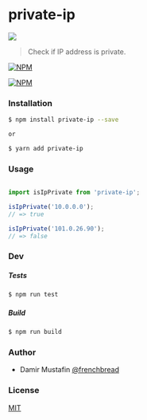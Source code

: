 # private-ip

![](https://i3.sndcdn.com/avatars-Kg8G3zPM2EdQ8KI4-vO5Meg-t500x500.jpg)

> Check if IP address is private.

[![NPM](https://nodei.co/npm/private-ip.png?downloads=true&downloadRank=true&stars=true)](https://nodei.co/npm/private-ip/)

[![NPM](https://nodei.co/npm-dl/private-ip.png)](https://nodei.co/npm/private-ip/)



### Installation

```bash
$ npm install private-ip --save

or

$ yarn add private-ip
```

### Usage

```js

import isIpPrivate from 'private-ip';

isIpPrivate('10.0.0.0');
// => true

isIpPrivate('101.0.26.90');
// => false

```

### Dev

##### Tests

```bash
$ npm run test
```

##### Build

```bash
$ npm run build
```

### Author

- Damir Mustafin [@frenchbread](https://github.com/frenchbread)

### License
[MIT](https://github.com/frenchbread/private-ip/blob/master/LICENSE)
